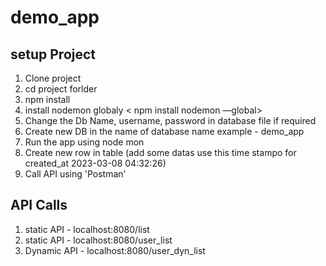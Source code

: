 # demo_app

## setup Project

1. Clone project
2. cd project forlder
3. npm install
4. install nodemon globaly < npm install nodemon —global>
5. Change the Db Name, username, password in database file if required
6. Create new DB in the name of database name example - demo_app
7. Run the app using node mon <nodemon app.js>
8. Create new row in table (add some datas use this time stampo for created_at 2023-03-08 04:32:26)
8. Call API using 'Postman'

## API Calls
1. static API - localhost:8080/list
2. static API - localhost:8080/user_list
3. Dynamic API - localhost:8080/user_dyn_list